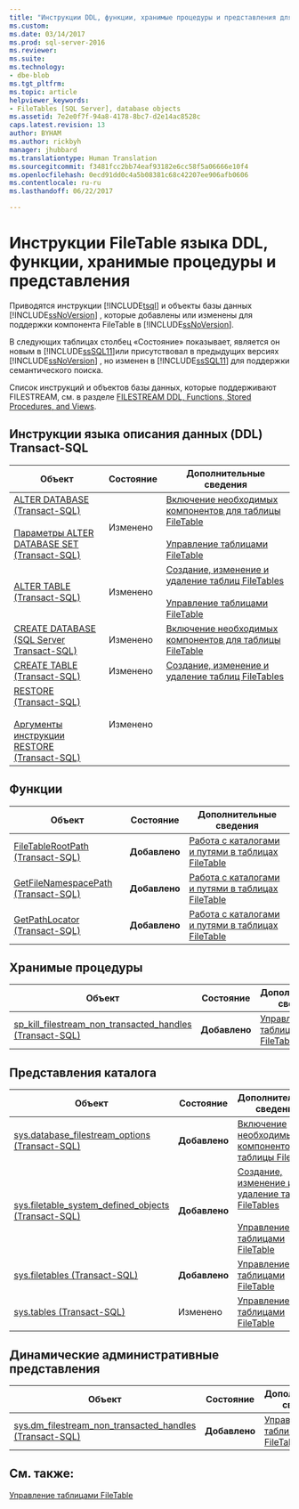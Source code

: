 ```yaml
---
title: "Инструкции DDL, функции, хранимые процедуры и представления для | Документация Майкрософт | Документация Майкрософт"
ms.custom: 
ms.date: 03/14/2017
ms.prod: sql-server-2016
ms.reviewer: 
ms.suite: 
ms.technology:
- dbe-blob
ms.tgt_pltfrm: 
ms.topic: article
helpviewer_keywords:
- FileTables [SQL Server], database objects
ms.assetid: 7e2e0f7f-94a8-4178-8bc7-d2e14ac8528c
caps.latest.revision: 13
author: BYHAM
ms.author: rickbyh
manager: jhubbard
ms.translationtype: Human Translation
ms.sourcegitcommit: f3481fcc2bb74eaf93182e6cc58f5a06666e10f4
ms.openlocfilehash: 0ecd91dd0c4a5b08381c68c42207ee906afb0606
ms.contentlocale: ru-ru
ms.lasthandoff: 06/22/2017

---
```

# <a name="filetable-ddl-functions-stored-procedures-and-views"></a>Инструкции FileTable языка DDL, функции, хранимые процедуры и представления
  Приводятся инструкции [!INCLUDE[tsql](../../includes/tsql-md.md)] и объекты базы данных [!INCLUDE[ssNoVersion](../../includes/ssnoversion-md.md)] , которые добавлены или изменены для поддержки компонента FileTable в [!INCLUDE[ssNoVersion](../../includes/ssnoversion-md.md)].  
  
 В следующих таблицах столбец «Состояние» показывает, является он новым в [!INCLUDE[ssSQL11](../../includes/sssql11-md.md)]или присутствовал в предыдущих версиях [!INCLUDE[ssNoVersion](../../includes/ssnoversion-md.md)] , но изменен в [!INCLUDE[ssSQL11](../../includes/sssql11-md.md)] для поддержки семантического поиска.  
  
 Список инструкций и объектов базы данных, которые поддерживают FILESTREAM, см. в разделе [FILESTREAM DDL, Functions, Stored Procedures, and Views](../../relational-databases/blob/filestream-ddl-functions-stored-procedures-and-views.md).  
  
##  <a name="ddl"></a> Инструкции языка описания данных (DDL) Transact-SQL  
  
|Объект|Состояние|Дополнительные сведения|  
|------------|------------|----------------------|  
|[ALTER DATABASE (Transact-SQL)](../../t-sql/statements/alter-database-transact-sql.md)<br /><br /> [Параметры ALTER DATABASE SET (Transact-SQL)](../../t-sql/statements/alter-database-transact-sql-set-options.md)|Изменено|[Включение необходимых компонентов для таблицы FileTable](../../relational-databases/blob/enable-the-prerequisites-for-filetable.md)<br /><br /> [Управление таблицами FileTable](../../relational-databases/blob/manage-filetables.md)|  
|[ALTER TABLE (Transact-SQL)](../../t-sql/statements/alter-table-transact-sql.md)|Изменено|[Создание, изменение и удаление таблиц FileTables](../../relational-databases/blob/create-alter-and-drop-filetables.md)<br /><br /> [Управление таблицами FileTable](../../relational-databases/blob/manage-filetables.md)|  
|[CREATE DATABASE (SQL Server Transact-SQL)](../../t-sql/statements/create-database-sql-server-transact-sql.md)|Изменено|[Включение необходимых компонентов для таблицы FileTable](../../relational-databases/blob/enable-the-prerequisites-for-filetable.md)|  
|[CREATE TABLE (Transact-SQL)](../../t-sql/statements/create-table-transact-sql.md)|Изменено|[Создание, изменение и удаление таблиц FileTables](../../relational-databases/blob/create-alter-and-drop-filetables.md)|  
|[RESTORE (Transact-SQL)](../../t-sql/statements/restore-statements-transact-sql.md)<br /><br /> [Аргументы инструкции RESTORE (Transact-SQL)](../../t-sql/statements/restore-statements-arguments-transact-sql.md)|Изменено||  
  
##  <a name="func"></a> Функции  
  
|Объект|Состояние|Дополнительные сведения|  
|------------|------------|----------------------|  
|[FileTableRootPath (Transact-SQL)](../../relational-databases/system-functions/filetablerootpath-transact-sql.md)|**Добавлено**|[Работа с каталогами и путями в таблицах FileTable](../../relational-databases/blob/work-with-directories-and-paths-in-filetables.md)|  
|[GetFileNamespacePath (Transact-SQL)](../../relational-databases/system-functions/getfilenamespacepath-transact-sql.md)|**Добавлено**|[Работа с каталогами и путями в таблицах FileTable](../../relational-databases/blob/work-with-directories-and-paths-in-filetables.md)|  
|[GetPathLocator (Transact-SQL)](../../relational-databases/system-functions/getpathlocator-transact-sql.md)|**Добавлено**|[Работа с каталогами и путями в таблицах FileTable](../../relational-databases/blob/work-with-directories-and-paths-in-filetables.md)|  
  
##  <a name="sproc"></a> Хранимые процедуры  
  
|Объект|Состояние|Дополнительные сведения|  
|------------|------------|----------------------|  
|[sp_kill_filestream_non_transacted_handles (Transact-SQL)](../../relational-databases/system-stored-procedures/filestream-and-filetable-sp-kill-filestream-non-transacted-handles.md)|**Добавлено**|[Управление таблицами FileTable](../../relational-databases/blob/manage-filetables.md)|  
  
##  <a name="cv"></a> Представления каталога  
  
|Объект|Состояние|Дополнительные сведения|  
|------------|------------|----------------------|  
|[sys.database_filestream_options (Transact-SQL)](../../relational-databases/system-catalog-views/sys-database-filestream-options-transact-sql.md)|**Добавлено**|[Включение необходимых компонентов для таблицы FileTable](../../relational-databases/blob/enable-the-prerequisites-for-filetable.md)|  
|[sys.filetable_system_defined_objects (Transact-SQL)](../../relational-databases/system-catalog-views/sys-filetable-system-defined-objects-transact-sql.md)|**Добавлено**|[Создание, изменение и удаление таблиц FileTables](../../relational-databases/blob/create-alter-and-drop-filetables.md)<br /><br /> [Управление таблицами FileTable](../../relational-databases/blob/manage-filetables.md)|  
|[sys.filetables (Transact-SQL)](../../relational-databases/system-catalog-views/sys-filetables-transact-sql.md)|**Добавлено**|[Управление таблицами FileTable](../../relational-databases/blob/manage-filetables.md)|  
|[sys.tables (Transact-SQL)](../../relational-databases/system-catalog-views/sys-tables-transact-sql.md)|Изменено|[Управление таблицами FileTable](../../relational-databases/blob/manage-filetables.md)|  
  
##  <a name="dmv"></a> Динамические административные представления  
  
|Объект|Состояние|Дополнительные сведения|  
|------------|------------|----------------------|  
|[sys.dm_filestream_non_transacted_handles (Transact-SQL)](../../relational-databases/system-dynamic-management-views/sys-dm-filestream-non-transacted-handles-transact-sql.md)|**Добавлено**|[Управление таблицами FileTable](../../relational-databases/blob/manage-filetables.md)|  
  
## <a name="see-also"></a>См. также:  
 [Управление таблицами FileTable](../../relational-databases/blob/manage-filetables.md)  
  
  
